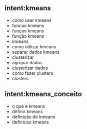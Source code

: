 ## intent:kmeans
- como usar kmeans
- funcao kmeans
- funçao kmeans
- função kmeans
- kmeans
- como utilizar kmeans
- separar dados kmeans
- clusterizar
- agrupar dados
- clusterizar dados
- como fazer clusters
- clusters

## intent:kmeans_conceito
- o que e kmeans
- definir kmeans
- definição de kmeans
- definicao kmeans
